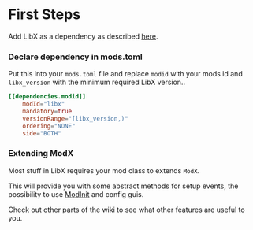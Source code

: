 # First Steps

Add LibX as a dependency as described [here](index.md).

### Declare dependency in mods.toml

Put this into your `mods.toml` file and replace `modid` with your mods id and `libx_version` with the minimum required LibX version..

```toml
[[dependencies.modid]]
    modId="libx"
    mandatory=true
    versionRange="[libx_version,)"
    ordering="NONE"
    side="BOTH"
```

### Extending ModX

Most stuff in LibX requires your mod class to extends `ModX`.

This will provide you with some abstract methods for setup events, the possibility to use [ModInit](modinit/index.md) and config guis.

Check out other parts of the wiki to see what other features are useful to you.
